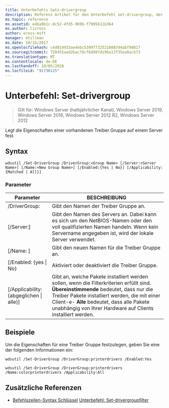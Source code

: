 ```yaml
---
title: Unterbefehls Satz-drivergroup
description: Referenz Artikel für den Unterbefehl set-drivergroup, der die Eigenschaften einer vorhandenen Treiber Gruppe auf einem Server festlegt.
ms.topic: reference
ms.assetid: e4ba9b1c-8c52-4fd5-969b-f7905611b364
ms.author: lizross
author: eross-msft
manager: mtillman
ms.date: 10/16/2017
ms.openlocfilehash: c4d014933ae4ebc530977325210887d4abf90817
ms.sourcegitcommit: 720455aad2bac78cf64997d196a13f35ea0acb73
ms.translationtype: MT
ms.contentlocale: de-DE
ms.lasthandoff: 10/05/2020
ms.locfileid: "91730125"
---
```

# <a name="subcommand-set-drivergroup"></a>Unterbefehl: Set-drivergroup

> Gilt für: Windows Server (halbjährlicher Kanal), Windows Server 2019, Windows Server 2016, Windows Server 2012 R2, Windows Server 2012

Legt die Eigenschaften einer vorhandenen Treiber Gruppe auf einem Server fest.

## <a name="syntax"></a>Syntax
```
wdsutil /Set-DriverGroup /DriverGroup:<Group Name> [/Server:<Server Name>] [/Name:<New Group Name>] [/Enabled:{Yes | No}] [/Applicability:{Matched | All}]
```
### <a name="parameters"></a>Parameter
|Parameter|BESCHREIBUNG|
|-------|--------|
|/DriverGroup:<Group Name>|Gibt den Namen der Treiber Gruppe an.|
|[/Server:<Server name>]|Gibt den Namen des Servers an. Dabei kann es sich um den NetBIOS-Namen oder den voll qualifizierten Namen handeln. Wenn kein Servername angegeben ist, wird der lokale Server verwendet.|
|[/Name: <New Group Name> ]|Gibt den neuen Namen für die Treiber Gruppe an.|
|[/Enabled: {yes &#124; No}|Aktiviert oder deaktiviert die Treiber Gruppe.|
|[/Applicability: {abgeglichen &#124; alle}]|Gibt an, welche Pakete installiert werden sollen, wenn die Filterkriterien erfüllt sind. **Übereinstimmende** bedeutet, dass nur die Treiber Pakete installiert werden, die mit einer Client-e- **Alle** bedeutet, dass alle Pakete unabhängig von Ihrer Hardware auf Clients installiert werden.|
## <a name="examples"></a>Beispiele
Um die Eigenschaften für eine Treiber Gruppe festzulegen, geben Sie eine der folgenden Informationen ein:
```
wdsutil /Set-DriverGroup /DriverGroup:printerdrivers /Enabled:Yes
```
```
wdsutil /Set-DriverGroup /DriverGroup:printerdrivers /Name:colorprinterdrivers /Applicability:All
```
## <a name="additional-references"></a>Zusätzliche Referenzen
- [Befehlszeilen-Syntax Schlüssel](command-line-syntax-key.md) 
 [Unterbefehl: Set-drivergroupfilter](subcommand-set-drivergroupfilter.md)
